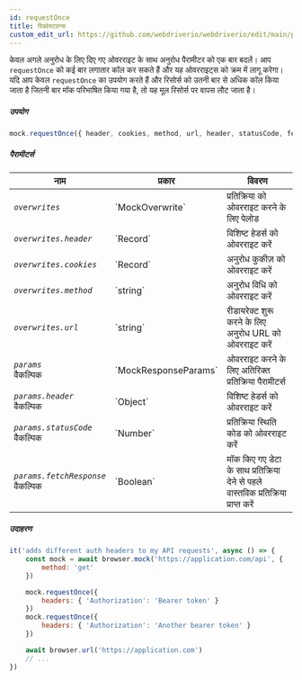 ```yaml
---
id: requestOnce
title: रिक्वेस्टवन्स
custom_edit_url: https://github.com/webdriverio/webdriverio/edit/main/packages/webdriverio/src/commands/mock/requestOnce.ts
---
```


केवल अगले अनुरोध के लिए दिए गए ओवरराइट के साथ अनुरोध पैरामीटर को एक बार बदलें। आप `requestOnce` को कई बार लगातार कॉल कर सकते हैं और यह ओवरराइट्स को क्रम में लागू करेगा। यदि आप केवल `requestOnce` का उपयोग करते हैं और रिसोर्स को उतनी बार से अधिक कॉल किया जाता है जितनी बार मॉक परिभाषित किया गया है, तो यह मूल रिसोर्स पर वापस लौट जाता है।

##### उपयोग

```js
mock.requestOnce({ header, cookies, method, url, header, statusCode, fetchResponse })
```

##### पैरामीटर्स

<table>
  <thead>
    <tr>
      <th>नाम</th><th>प्रकार</th><th>विवरण</th>
    </tr>
  </thead>
  <tbody>
    <tr>
      <td><code><var>overwrites</var></code></td>
      <td>`MockOverwrite`</td>
      <td>प्रतिक्रिया को ओवरराइट करने के लिए पेलोड</td>
    </tr>
    <tr>
      <td><code><var>overwrites.header</var></code></td>
      <td>`Record<string, string>`</td>
      <td>विशिष्ट हेडर्स को ओवरराइट करें</td>
    </tr>
    <tr>
      <td><code><var>overwrites.cookies</var></code></td>
      <td>`Record<string, string>`</td>
      <td>अनुरोध कुकीज़ को ओवरराइट करें</td>
    </tr>
    <tr>
      <td><code><var>overwrites.method</var></code></td>
      <td>`string`</td>
      <td>अनुरोध विधि को ओवरराइट करें</td>
    </tr>
    <tr>
      <td><code><var>overwrites.url</var></code></td>
      <td>`string`</td>
      <td>रीडायरेक्ट शुरू करने के लिए अनुरोध URL को ओवरराइट करें</td>
    </tr>
    <tr>
      <td><code><var>params</var></code><br /><span className="label labelWarning">वैकल्पिक</span></td>
      <td>`MockResponseParams`</td>
      <td>ओवरराइट करने के लिए अतिरिक्त प्रतिक्रिया पैरामीटर्स</td>
    </tr>
    <tr>
      <td><code><var>params.header</var></code><br /><span className="label labelWarning">वैकल्पिक</span></td>
      <td>`Object`</td>
      <td>विशिष्ट हेडर्स को ओवरराइट करें</td>
    </tr>
    <tr>
      <td><code><var>params.statusCode</var></code><br /><span className="label labelWarning">वैकल्पिक</span></td>
      <td>`Number`</td>
      <td>प्रतिक्रिया स्थिति कोड को ओवरराइट करें</td>
    </tr>
    <tr>
      <td><code><var>params.fetchResponse</var></code><br /><span className="label labelWarning">वैकल्पिक</span></td>
      <td>`Boolean`</td>
      <td>मॉक किए गए डेटा के साथ प्रतिक्रिया देने से पहले वास्तविक प्रतिक्रिया प्राप्त करें</td>
    </tr>
  </tbody>
</table>

##### उदाहरण

```js title="respond.js"
it('adds different auth headers to my API requests', async () => {
    const mock = await browser.mock('https://application.com/api', {
        method: 'get'
    })

    mock.requestOnce({
        headers: { 'Authorization': 'Bearer token' }
    })
    mock.requestOnce({
        headers: { 'Authorization': 'Another bearer token' }
    })

    await browser.url('https://application.com')
    // ...
})
```